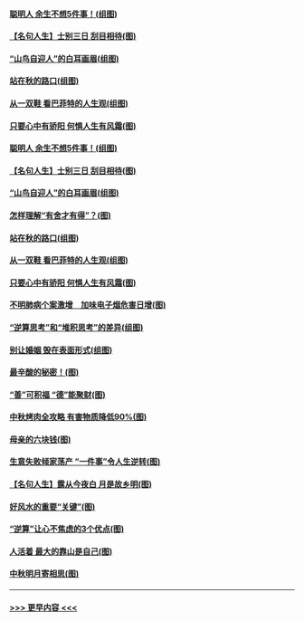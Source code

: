 #### [聪明人 余生不想5件事！(组图)](../pages/p8/907364.md?t=09152101) 
#### [【名句人生】士别三日 刮目相待(图)](../pages/p8/906988.md?t=09152101) 
#### [“山鸟自迎人”的白耳画眉(组图)](../pages/p8/907332.md?t=09152101) 
#### [站在秋的路口(组图)](../pages/p8/906914.md?t=09152101) 
#### [从一双鞋 看巴菲特的人生观(组图)](../pages/p8/907311.md?t=09152101) 
#### [只要心中有骄阳 何惧人生有风霜(图)](../pages/p8/907320.md?t=09152101) 
#### [聪明人 余生不想5件事！(组图)](../pages/p8/907364.md?t=09152101) 
#### [【名句人生】士别三日 刮目相待(图)](../pages/p8/906988.md?t=09152101) 
#### [“山鸟自迎人”的白耳画眉(组图)](../pages/p8/907332.md?t=09152101) 
#### [怎样理解“有舍才有得”？(图)](../pages/p8/906872.md?t=09152101) 
#### [站在秋的路口(组图)](../pages/p8/906914.md?t=09152101) 
#### [从一双鞋 看巴菲特的人生观(组图)](../pages/p8/907311.md?t=09152101) 
#### [只要心中有骄阳 何惧人生有风霜(图)](../pages/p8/907320.md?t=09152101) 
#### [不明肺病个案激增　加味电子烟危害日增(图)](../pages/p8/907307.md?t=09152101) 
#### [“逆算思考”和“堆积思考”的差异(组图)](../pages/p8/907229.md?t=09152101) 
#### [别让婚姻 毁在表面形式(组图)](../pages/p8/907118.md?t=09152101) 
#### [最辛酸的秘密！(图)](../pages/p8/906327.md?t=09152101) 
#### [“善”可积福 “德”能聚财(图)](../pages/p8/906906.md?t=09152101) 
#### [中秋烤肉全攻略 有害物质降低90%(图)](../pages/p8/907227.md?t=09152101) 
#### [母亲的六块钱(图)](../pages/p8/907107.md?t=09152101) 
#### [生意失败倾家荡产 “一件事”令人生逆转(图)](../pages/p8/907101.md?t=09152101) 
#### [【名句人生】露从今夜白 月是故乡明(图)](../pages/p8/906558.md?t=09152101) 
#### [好风水的重要“关键”(图)](../pages/p8/907087.md?t=09152101) 
#### [“逆算”让心不焦虑的3个优点(图)](../pages/p8/907070.md?t=09152101) 
#### [人活着 最大的靠山是自己(图)](../pages/p8/906329.md?t=09152101) 
#### [中秋明月寄相思(图)](../pages/p8/906932.md?t=09152101) 

----
#### [ >>> 更早内容 <<< ](../indexes/p8-earlier.md)
